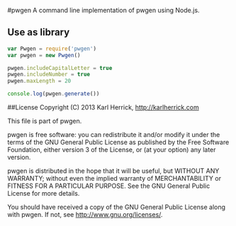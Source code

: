 #pwgen
A command line implementation of pwgen using Node.js.

## Use as library

```js
var Pwgen = require('pwgen')
var pwgen = new Pwgen()

pwgen.includeCapitalLetter = true
pwgen.includeNumber = true
pwgen.maxLength = 20

console.log(pwgen.generate())
```

##License
Copyright (C) 2013 Karl Herrick, http://karlherrick.com

This file is part of pwgen.

pwgen is free software: you can redistribute it and/or modify it under the terms of the GNU General Public License as published by the Free Software Foundation, either version 3 of the License, or (at your option) any later version.

pwgen is distributed in the hope that it will be useful, but WITHOUT ANY WARRANTY; without even the implied warranty of MERCHANTABILITY or FITNESS FOR A PARTICULAR PURPOSE. See the GNU General Public License for more details.

You should have received a copy of the GNU General Public License along with pwgen. If not, see http://www.gnu.org/licenses/.
